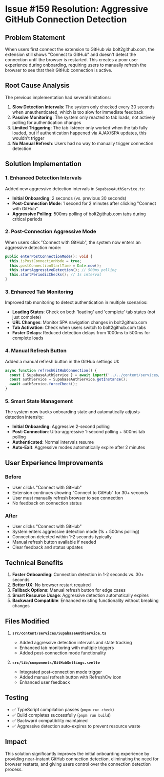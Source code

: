 # Issue #159 Resolution: Aggressive GitHub Connection Detection

## Problem Statement

When users first connect the extension to GitHub via bolt2github.com, the extension still shows "Connect to GitHub" and doesn't detect the connection until the browser is restarted. This creates a poor user experience during onboarding, requiring users to manually refresh the browser to see that their GitHub connection is active.

## Root Cause Analysis

The previous implementation had several limitations:

1. **Slow Detection Intervals**: The system only checked every 30 seconds when unauthenticated, which is too slow for immediate feedback
2. **Passive Monitoring**: The system only reacted to tab loads, not actively polling for authentication changes
3. **Limited Triggering**: The tab listener only worked when the tab fully loaded, but if authentication happened via AJAX/SPA updates, this wouldn't trigger
4. **No Manual Refresh**: Users had no way to manually trigger connection detection

## Solution Implementation

### 1. Enhanced Detection Intervals

Added new aggressive detection intervals in `SupabaseAuthService.ts`:

- **Initial Onboarding**: 2 seconds (vs. previous 30 seconds)
- **Post-Connection Mode**: 1 second for 2 minutes after clicking "Connect with GitHub"
- **Aggressive Polling**: 500ms polling of bolt2github.com tabs during critical periods

### 2. Post-Connection Aggressive Mode

When users click "Connect with GitHub", the system now enters an aggressive detection mode:

```typescript
public enterPostConnectionMode(): void {
  this.isPostConnectionMode = true;
  this.postConnectionStartTime = Date.now();
  this.startAggressiveDetection(); // 500ms polling
  this.startPeriodicChecks(); // 1s interval
}
```

### 3. Enhanced Tab Monitoring

Improved tab monitoring to detect authentication in multiple scenarios:

- **Loading States**: Check on both 'loading' and 'complete' tab states (not just complete)
- **URL Changes**: Monitor SPA navigation changes in bolt2github.com
- **Tab Activation**: Check when users switch to bolt2github.com tabs
- **Faster Delays**: Reduced detection delays from 1000ms to 500ms for complete loads

### 4. Manual Refresh Button

Added a manual refresh button in the GitHub settings UI:

```typescript
async function refreshGitHubConnection() {
  const { SupabaseAuthService } = await import('../../content/services/SupabaseAuthService');
  const authService = SupabaseAuthService.getInstance();
  await authService.forceCheck();
}
```

### 5. Smart State Management

The system now tracks onboarding state and automatically adjusts detection intensity:

- **Initial Onboarding**: Aggressive 2-second polling
- **Post-Connection**: Ultra-aggressive 1-second polling + 500ms tab polling
- **Authenticated**: Normal intervals resume
- **Auto-Exit**: Aggressive modes automatically expire after 2 minutes

## User Experience Improvements

### Before

- User clicks "Connect with GitHub"
- Extension continues showing "Connect to GitHub" for 30+ seconds
- User must manually refresh browser to see connection
- No feedback on connection status

### After

- User clicks "Connect with GitHub"
- System enters aggressive detection mode (1s + 500ms polling)
- Connection detected within 1-2 seconds typically
- Manual refresh button available if needed
- Clear feedback and status updates

## Technical Benefits

1. **Faster Onboarding**: Connection detection in 1-2 seconds vs. 30+ seconds
2. **Better UX**: No browser restart required
3. **Fallback Options**: Manual refresh button for edge cases
4. **Smart Resource Usage**: Aggressive detection automatically expires
5. **Backward Compatible**: Enhanced existing functionality without breaking changes

## Files Modified

1. **`src/content/services/SupabaseAuthService.ts`**

   - Added aggressive detection intervals and state tracking
   - Enhanced tab monitoring with multiple triggers
   - Added post-connection mode functionality

2. **`src/lib/components/GitHubSettings.svelte`**
   - Integrated post-connection mode trigger
   - Added manual refresh button with RefreshCw icon
   - Enhanced user feedback

## Testing

- ✅ TypeScript compilation passes (`pnpm run check`)
- ✅ Build completes successfully (`pnpm run build`)
- ✅ Backward compatibility maintained
- ✅ Aggressive detection auto-expires to prevent resource waste

## Impact

This solution significantly improves the initial onboarding experience by providing near-instant GitHub connection detection, eliminating the need for browser restarts, and giving users control over the connection detection process.
